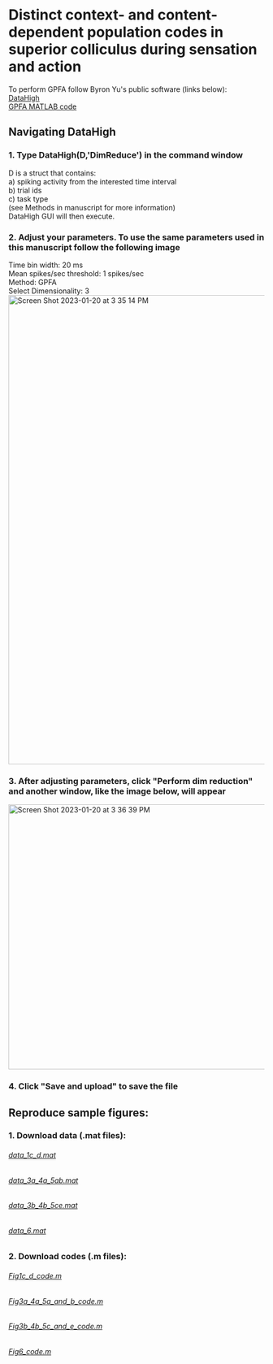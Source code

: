# Distinct context- and content-dependent population codes in superior colliculus during sensation and action

To perform GPFA follow Byron Yu's public software (links below): <br>
[DataHigh](https://users.ece.cmu.edu/~byronyu/software/DataHigh/datahigh.html) <br>
[GPFA MATLAB code](https://users.ece.cmu.edu/~byronyu/software.shtml) <br>

## Navigating DataHigh
### 1. Type DataHigh(D,'DimReduce') in the command window <br>
D is a struct that contains: <br>
  a) spiking activity from the interested time interval <br>
  b) trial ids <br>
  c) task type <br>
(see Methods in manuscript for more information) <br>
DataHigh GUI will then execute. <br>
### 2. Adjust your parameters. To use the same parameters used in this manuscript follow the following image <br>
Time bin width: 20 ms <br>
Mean spikes/sec threshold: 1 spikes/sec <br>
Method: GPFA <br>
Select Dimensionality: 3 <br>
<img width="924" alt="Screen Shot 2023-01-20 at 3 35 14 PM" src="https://user-images.githubusercontent.com/115491172/213800691-c7ae6f96-f9ed-49a7-9e20-2c6b25adfc2e.png"> <br>
### 3. After adjusting parameters, click "Perform dim reduction" and another window, like the image below, will appear <br>
<img width="522" alt="Screen Shot 2023-01-20 at 3 36 39 PM" src="https://user-images.githubusercontent.com/115491172/213800944-5d88f92a-6ef4-4142-b561-8da9f85788e0.png"> <br>
### 4. Click "Save and upload" to save the file


## Reproduce sample figures:
### 1. Download data (.mat files):
###### [data_1c_d.mat](data_1c_d.mat)
###### [data_3a_4a_5ab.mat](data_3a_4a_5ab.mat)
###### [data_3b_4b_5ce.mat](data_3b_4b_5ce.mat)
###### [data_6.mat](data_6.mat)


### 2. Download codes (.m files): 
###### [Fig1c_d_code.m](Fig1c_d_code.m)
###### [Fig3a_4a_5a_and_b_code.m](Fig3a_4a_5a_and_b_code.m)
###### [Fig3b_4b_5c_and_e_code.m](Fig3b_4b_5c_and_e_code.m)
###### [Fig6_code.m](Fig6_code.m)

